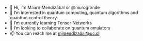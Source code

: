 - 👋 Hi, I’m Mauro Mendizábal or @murogrande
- 👀 I’m interested in quantum computing, quantum algorithms and quantum control theory.
- 🌱 I’m currently learning Tensor Networks
- 💞️ I’m looking to collaborate on quantum emulators
- 📫 You can reach me at mjmendizabal@uc.cl

<!---
murogrande/murogrande is a ✨ special ✨ repository because its `README.md` (this file) appears on your GitHub profile.
You can click the Preview link to take a look at your changes.
--->
